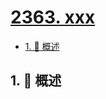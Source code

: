 # [2363. xxx](https://github.com/Tdahuyou/TNotes.leetcode/tree/main/notes/2363.%20xxx)

<!-- region:toc -->

- [1. 📝 概述](#1--概述)

<!-- endregion:toc -->

## 1. 📝 概述
